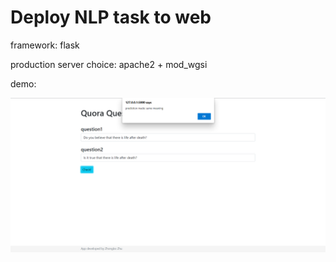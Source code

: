 # Deploy NLP task to web 

framework: flask

production server choice: apache2 + mod_wgsi

demo:

![image-20220723042524711](img/demo.png)